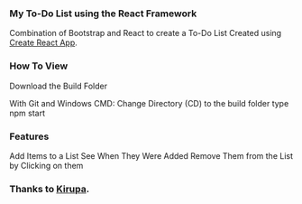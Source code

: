 ### My To-Do List using the React Framework

Combination of Bootstrap and React to create a To-Do List 
Created using [Create React App](https://github.com/facebook/create-react-app).

### How To View
Download the Build Folder

With Git and Windows CMD:
Change Directory (CD) to the build folder
type npm start

### Features
Add Items to a List
See When They Were Added
Remove Them from the List by Clicking on them

### Thanks to [Kirupa](https://www.kirupa.com/react/simple_todo_app_react.htm).
